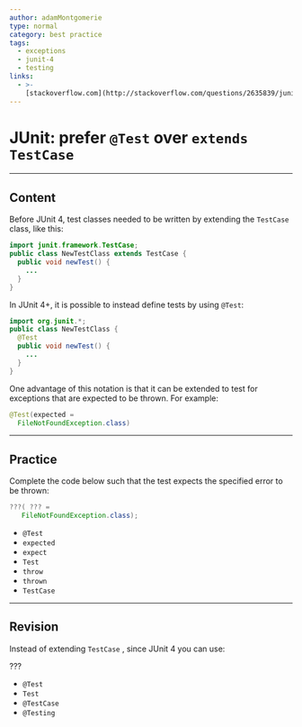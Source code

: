 ```yaml
---
author: adamMontgomerie
type: normal
category: best practice
tags:
  - exceptions
  - junit-4
  - testing
links:
  - >-
    [stackoverflow.com](http://stackoverflow.com/questions/2635839/junit-confusion-use-extend-testcase-or-test){website}
---
```


# JUnit: prefer `@Test` over `extends TestCase`


---

## Content

Before JUnit 4, test classes needed to be written by extending the `TestCase` class, like this:

```java
import junit.framework.TestCase;
public class NewTestClass extends TestCase {
  public void newTest() {
    ...
  }
}
```

In JUnit 4+, it is possible to instead define tests by using `@Test`:

```java
import org.junit.*;
public class NewTestClass {
  @Test
  public void newTest() {
    ...
  }
}
```

One advantage of this notation is that it can be extended to test for exceptions that are expected to be thrown. For example:

```java
@Test(expected =
  FileNotFoundException.class)
```


---

## Practice

Complete the code below such that the test expects the specified error to be thrown:

```java
???( ??? =
   FileNotFoundException.class);
```

* `@Test`
* `expected`
* `expect`
* `Test`
* `throw`
* `thrown`
* `TestCase`


---

## Revision

Instead of extending `TestCase` , since JUnit 4 you can use:

???

* `@Test`
* `Test`
* `@TestCase`
* `@Testing`
